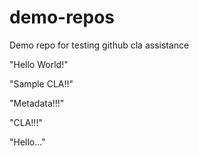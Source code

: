 # demo-repos
Demo repo for testing github cla assistance

"Hello World!"

"Sample CLA!!"

"Metadata!!!"

"CLA!!!"

"Hello..."

